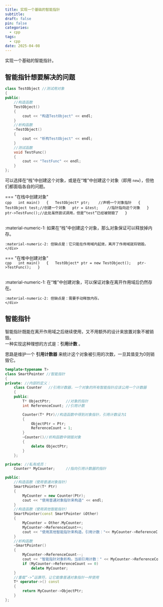 ```yaml
---
title: 实现一个基础的智能指针
subtitle: 
draft: false
pin: false
categories:
  - cpp
tags:
  - cpp
date: 2025-04-08
---
```

实现一个基础的智能指针。
<!-- more -->
## 智能指针想要解决的问题

```cpp title="假设有一个对象"
class TestObject //测试用对象
{
public:
	//构造函数
	TestObject()
	{
		cout << "构造TestObject" << endl;
	}
	//析构函数
	~TestObject()
	{
		cout << "析构TestObject" << endl;
	}
	//测试函数
	void TestFunc()
	{
		cout << "TestFunc" << endl;
	}
};

```

可以选择在“栈”中创建这个对象，或是在“堆”中创建这个对象（即用 `new`），但他们都面临各自的问题。

=== "在栈中创建对象"  
	```cpp  
	int main()  
	{  
		TestObject* ptr;	//声明一个对象指针  
		{  
			TestObject test;//创建一个对象  
			ptr = &test;	//指针指向这个对象  
		}  
		ptr->TestFunc();//此处虽然尝试调用，但是“test”已经被销毁了  
	}  
	```  
	<div class="result" markdown>  
	:material-numeric-1: 如果在“栈”中创建这个对象，那么对象保证可以释放掉内存。

	:material-numeric-2: 但缺点是：它只能在作用域内起效，离开了作用域就将销毁。
	</div>

=== "在堆中创建对象"  
	```cpp  
	int main()  
	{  
		TestObject* ptr = new TestObject();  
		ptr->TestFunc();  
	}  
	```  
	<div class="result" markdown>  
	:material-numeric-1: 在“堆”中创建对象，可以保证对象在离开作用域后仍然存在。

	:material-numeric-2: 但缺点是：需要手动释放内存。
	</div>

## 智能指针

智能指针既能在离开作用域之后继续使用，又不用额外的设计来放置对象不被销毁。  
一种实现这种理想的方式是：**引用计数** 。

思路是维护一个 **引用计数器** 来统计这个对象被引用的次数，一旦其值变为0则销毁它。

```cpp title="实现一个智能指针类"
template<typename T>
class SmartPointer //智能指针
{
private: //内部的定义：
	class Counter	//引用计数器，一个对象的所有智能指针应该公用一个计数器
	{
	public:
		T* ObjectPtr;		//对象的指针
		int ReferenceCount;	//引用计数

		Counter(T* Ptr)//构造函数中得到对象指针，引用计数设为1
		{
			ObjectPtr = Ptr;
			ReferenceCount = 1;
		}
		~Counter()//析构函数中销毁对象
		{
			delete ObjectPtr;
		}
	};

private: //私有成员：
	Counter* MyCounter;		//指向引用计数器的指针

public:
	//构造函数（使用普通对象指针）
	SmartPointer(T* Ptr)
	{
		MyCounter = new Counter(Ptr);
		cout << "使用普通对象指针来构造" << endl;
	}
	//构造函数（使用其他智能指针）
	SmartPointer(const SmartPointer &Other)
	{
		MyCounter = Other.MyCounter;
		MyCounter->ReferenceCount++;
		cout << "使用其他智能指针来构造，引用计数："<< MyCounter->ReferenceCount << endl;
	}
	//析构函数
	~SmartPointer()
	{
		MyCounter->ReferenceCount--;
		cout << "智能指针对象析构，当前引用计数：" << MyCounter->ReferenceCount << endl;
		if (MyCounter->ReferenceCount == 0)
			delete MyCounter;	
	}
	//重载“->”运算符，让它能像普通对象指针一样使用
	T* operator->() const
	{
		return MyCounter->ObjectPtr;
	}
};

```
